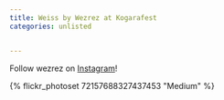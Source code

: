 ```yaml
---
title: Weiss by Wezrez at Kogarafest
categories: unlisted


---
```


Follow wezrez on [Instagram](https://www.instagram.com/wezrez)! 

{% flickr_photoset 72157688327437453 "Medium" %}